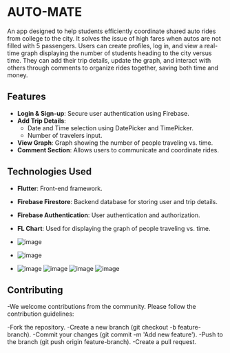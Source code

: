 # AUTO-MATE
An app designed to help students efficiently coordinate shared auto rides from college to the city. It solves the issue of high fares when autos are not filled with 5 passengers. Users can create profiles, log in, and view a real-time graph displaying the number of students heading to the city versus time. They can add their trip details, update the graph, and interact with others through comments to organize rides together, saving both time and money.

## Features
- **Login & Sign-up**: Secure user authentication using Firebase.
- **Add Trip Details**: 
  - Date and Time selection using DatePicker and TimePicker.
  - Number of travelers input.
- **View Graph**: Graph showing the number of people traveling vs. time.
- **Comment Section**: Allows users to communicate and coordinate rides.


## Technologies Used
- **Flutter**: Front-end framework.
- **Firebase Firestore**: Backend database for storing user and trip details.
- **Firebase Authentication**: User authentication and authorization.
- **FL Chart**: Used for displaying the graph of people traveling vs. time.

- ![image](https://github.com/user-attachments/assets/d4cc54e5-141e-4ed9-85e0-6ff34bdfddb8)
- ![image](https://github.com/user-attachments/assets/ef606663-4b8c-4d5a-a680-0a1d333f34fa)
- ![image](https://github.com/user-attachments/assets/88ce65b3-0e17-473f-86a5-5b737a7b1d7b)
![image](https://github.com/user-attachments/assets/f53c7716-0061-47fc-be8e-11850f42cdcc)
![image](https://github.com/user-attachments/assets/3a09712a-0633-4c79-bfb1-825de53591ca)
![image](https://github.com/user-attachments/assets/ac3288e0-7694-4189-af9c-90a8235d0455)


## Contributing
-We welcome contributions from the community. Please follow the contribution guidelines:

-Fork the repository.
-Create a new branch (git checkout -b feature-branch).
-Commit your changes (git commit -m 'Add new feature').
-Push to the branch (git push origin feature-branch).
-Create a pull request.






